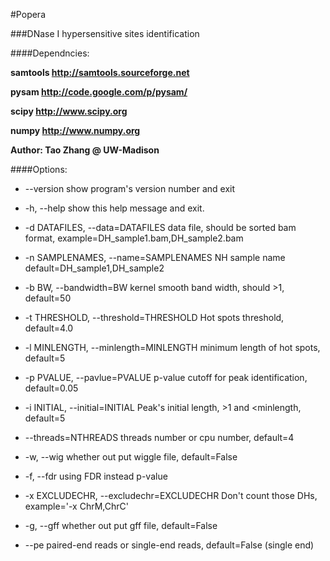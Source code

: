 #Popera

###DNase I hypersensitive sites identification

####Dependncies:

**samtools http://samtools.sourceforge.net**

**pysam http://code.google.com/p/pysam/**

**scipy http://www.scipy.org**

**numpy http://www.numpy.org**

**Author: Tao Zhang @ UW-Madison**



####Options:

*  --version             show program's version number and exit

*  -h, --help            show this help message and exit.

*  -d DATAFILES, --data=DATAFILES  data file, should be sorted bam format,
                        example=DH_sample1.bam,DH_sample2.bam
                        
*  -n SAMPLENAMES, --name=SAMPLENAMES
                        NH sample name default=DH_sample1,DH_sample2
                        
* -b BW, --bandwidth=BW
                        kernel smooth band width, should >1, default=50                        
* -t THRESHOLD, --threshold=THRESHOLD
                        Hot spots threshold, default=4.0
                        
* -l MINLENGTH, --minlength=MINLENGTH
                        minimum length of hot spots, default=5
                        
* -p PVALUE, --pavlue=PVALUE
                        p-value cutoff for peak identification, default=0.05
                        
* -i INITIAL, --initial=INITIAL
                        Peak's initial length, >1 and <minlength, default=5
                        
* --threads=NTHREADS    threads number or cpu number, default=4
  
* -w, --wig             whether out put wiggle file, default=False
  
* -f, --fdr             using FDR instead p-value
  
* -x EXCLUDECHR, --excludechr=EXCLUDECHR
                        Don't count those DHs, example='-x ChrM,ChrC'
                        
* -g, --gff             whether out put gff file, default=False
  
* --pe                  paired-end reads or single-end reads, default=False
                        (single end)
